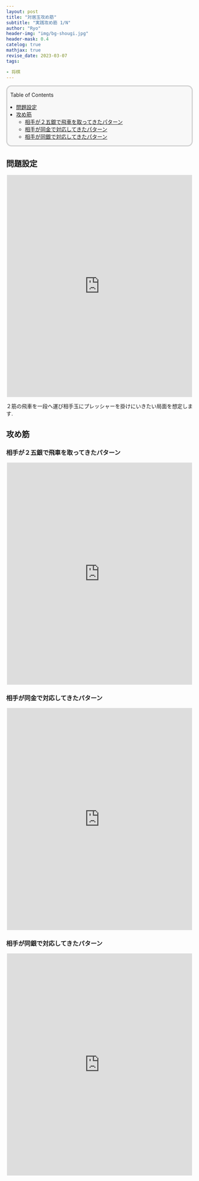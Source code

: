 ```yaml
---
layout: post
title: "対居玉攻め筋"
subtitle: "実践攻め筋 1/N"
author: "Ryo"
header-img: "img/bg-shougi.jpg"
header-mask: 0.4
catelog: true
mathjax: true
revise_date: 2023-03-07
tags:

- 将棋
---
```


<div style='border-radius: 1em; border-style:solid; border-color:#D3D3D3; background-color:#F8F8F8'>
<p class="h4">&nbsp;&nbsp;Table of Contents</p>
<!-- START doctoc generated TOC please keep comment here to allow auto update -->
<!-- DON'T EDIT THIS SECTION, INSTEAD RE-RUN doctoc TO UPDATE -->

- [問題設定](#%E5%95%8F%E9%A1%8C%E8%A8%AD%E5%AE%9A)
- [攻め筋](#%E6%94%BB%E3%82%81%E7%AD%8B)
  - [相手が２五銀で飛車を取ってきたパターン](#%E7%9B%B8%E6%89%8B%E3%81%8C%EF%BC%92%E4%BA%94%E9%8A%80%E3%81%A7%E9%A3%9B%E8%BB%8A%E3%82%92%E5%8F%96%E3%81%A3%E3%81%A6%E3%81%8D%E3%81%9F%E3%83%91%E3%82%BF%E3%83%BC%E3%83%B3)
  - [相手が同金で対応してきたパターン](#%E7%9B%B8%E6%89%8B%E3%81%8C%E5%90%8C%E9%87%91%E3%81%A7%E5%AF%BE%E5%BF%9C%E3%81%97%E3%81%A6%E3%81%8D%E3%81%9F%E3%83%91%E3%82%BF%E3%83%BC%E3%83%B3)
  - [相手が同銀で対応してきたパターン](#%E7%9B%B8%E6%89%8B%E3%81%8C%E5%90%8C%E9%8A%80%E3%81%A7%E5%AF%BE%E5%BF%9C%E3%81%97%E3%81%A6%E3%81%8D%E3%81%9F%E3%83%91%E3%82%BF%E3%83%BC%E3%83%B3)

<!-- END doctoc generated TOC please keep comment here to allow auto update -->

</div>

## 問題設定

<div class="math display" style="overflow: auto">
<iframe width="500" height="600" src="https://nbviewer.org/github/RyoNakagami/ryonak_kifPlayer/blob/main/kif_html/kuzushikata/20230307_hisshi_igyoku_01.html" frameborder="0" allow="autoplay; encrypted-media" allowfullscreen></iframe>
</div>

２筋の飛車を一段へ運び相手玉にプレッシャーを掛けにいきたい局面を想定します.

## 攻め筋

### 相手が２五銀で飛車を取ってきたパターン

<div class="math display" style="overflow: auto">
<iframe width="500" height="600" src="https://nbviewer.org/github/RyoNakagami/ryonak_kifPlayer/blob/main/kif_html/kuzushikata/20230307_hisshi_igyoku_01_A.html" frameborder="0" allow="autoplay; encrypted-media" allowfullscreen></iframe>
</div>

### 相手が同金で対応してきたパターン

<div class="math display" style="overflow: auto">
<iframe width="500" height="600" src="https://nbviewer.org/github/RyoNakagami/ryonak_kifPlayer/blob/main/kif_html/kuzushikata/20230307_hisshi_igyoku_01_B.html" frameborder="0" allow="autoplay; encrypted-media" allowfullscreen></iframe>
</div>

### 相手が同銀で対応してきたパターン

<div class="math display" style="overflow: auto">
<iframe width="500" height="600" src="https://nbviewer.org/github/RyoNakagami/ryonak_kifPlayer/blob/main/kif_html/kuzushikata/20230307_hisshi_igyoku_01_C.html" frameborder="0" allow="autoplay; encrypted-media" allowfullscreen></iframe>
</div>